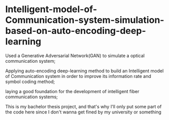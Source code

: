 # Intelligent-model-of-Communication-system-simulation-based-on-auto-encoding-deep-learning

Used a Generative Adversarial Network(GAN) to simulate a optical communication system;

Applying auto-encoding deep-learning method to build an Intelligent model of Communication system in order to improve its information rate and symbol coding method;

laying a good foundation for the development of intelligent fiber communication systems;

This is my bachelor thesis project, and that's why I'll only put some part of the code here since I don't wanna get fined by my university or something
